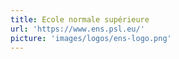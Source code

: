 ```yaml
---
title: Ecole normale supérieure
url: 'https://www.ens.psl.eu/'
picture: 'images/logos/ens-logo.png'
---
```

